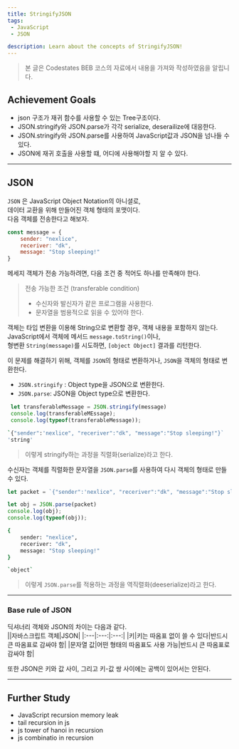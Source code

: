 ```yaml
---
title: StringifyJSON
tags: 
 - JavaScript
 - JSON

description: Learn about the concepts of StringifyJSON!
---
```


>   본 글은 Codestates BEB 코스의 자료에서 내용을 가져와 작성하였음을 알립니다.  

## Achievement Goals
- json 구조가 재귀 함수를 사용할 수 있는 Tree구조이다.
- JSON.stringify와 JSON.parse가 각각 serialize, deserailize에 대응한다.
- JSON.stringify와 JSON.parse를 사용하여 JavaScript값과 JSON을 넘나들 수 있다.
- JSON에 재귀 호출을 사용할 떄, 어디에 사용해야할 지 알 수 있다.

---

## JSON
`JSON` 은 JavaScript Object Notation의 아니셜로,  
데이터 교환을 위해 만들어진 객체 형태의 포맷이다.  
다음 객체를 전송한다고 해보자.  
```javascript
const message = {
    sender: "nexlice",
    receriver: "dk",
    message: "Stop sleeping!"
}
```

메세지 객체가 전송 가능하려면, 다음 조건 중 적어도 하나를 만족해야 한다.  
> 전송 가능한 조건 (transferable condition)
> - 수신자와 발신자가 같은 프로그램을 사용한다.
> - 문자열을 범용적으로 읽을 수 있어야 한다.  

객체는 타입 변환을 이용해 String으로 변환할 경우, 객체 내용을 포함하지 않는다.  
JavaScript에서 객체에 메서드 `message.toString()`이나,  
형변환 `String(message)`를 시도하면, `[object Object]` 결과를 리턴한다.  

이 문제를 해결하기 위해, 객체를 `JSON`의 형태로 변환하거나, `JSON`을 객체의 형태로 변환한다.  
- `JSON.stringify` : Object type을 JSON으로 변환한다.
- `JSON.parse`: JSON을 Object type으로 변환한다.  

```javascript
 let transferableMessage = JSON.stringify(message)
 console.log(transferableMEssage);
 console.log(typeof(transferableMessage));
```
```bash
`{"sender":'nexlice", "receriver":"dk", "message":"Stop sleeping!"}`
'string'
```
> 이렇게 stringify하는 과정을 직렬화(serialize)라고 한다.  

수신자는 객체를 직렬화한 문자열을 `JSON.parse`를 사용하여 다시 객체의 형태로 만들 수 있다.  
```javascript
let packet = `{"sender":'nexlice", "receriver":"dk", "message":"Stop sleeping!"}`

let obj = JSON.parse(packet)
console.log(obj);
console.log(typeof(obj));
```
```bash
{
    sender: "nexlice",
    receriver: "dk",
    message: "Stop sleeping!"
}

`object`

```

> 이렇게 `JSON.parse`를 적용하는 과정을 역직렬화(deeserialize)라고 한다.  

---

### Base rule of JSON
딕셔너리 객체와 JSON의 차이는 다음과 같다.  
||자바스크립트 객체|JSON|
|:---|:---:|:---:|
|키|키는 따옴표 없이 쓸 수 있다|반드시 큰 따옴표로 감싸야 함|
|문자열 값|어떤 형태의 따옴표도 사용 가능|반드시 큰 따옴표로 감싸야 함|

또한 JSON은 키와 값 사이, 그리고 키-값 쌍 사이에는 공백이 있어서는 안된다.  

---

## Further Study
- JavaScript recursion memory leak
- tail recursion in js
- js tower of hanoi in recursion
- js combinatio in recursion